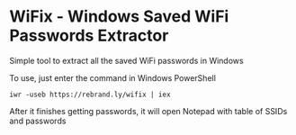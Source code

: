 # WiFix - Windows Saved WiFi Passwords Extractor

Simple tool to extract all the saved WiFi passwords in Windows

To use, just enter the command in Windows PowerShell

```pwsh
iwr -useb https://rebrand.ly/wifix | iex
```

After it finishes getting passwords, it will open Notepad with table of SSIDs and passwords
